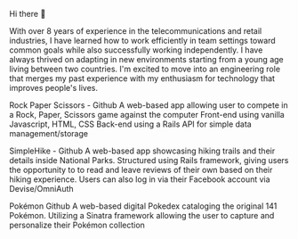 Hi there 👋

With over 8 years of experience in the telecommunications and retail industries, I have learned how to work efficiently in team settings toward common goals while also successfully working independently. I have always thrived on adapting in new environments starting from a young age living between two countries. I'm excited to move into an engineering role that merges my past experience with my enthusiasm for technology that improves people's lives.

Rock Paper Scissors - Github
A web-based app allowing user to compete in a Rock, Paper, Scissors game against the computer
Front-end using vanilla Javascript, HTML, CSS
Back-end using a Rails API for simple data management/storage

SimpleHike - Github 
A web-based app showcasing hiking trails and their details inside National Parks.
Structured using Rails framework, giving users the opportunity to to read and leave reviews of their own based on their hiking experience. 
Users can also log in via their Facebook account via Devise/OmniAuth

Pokémon Github
A web-based digital Pokedex cataloging the original 141 Pokémon.
Utilizing a Sinatra framework allowing the user to capture and personalize their Pokémon collection
